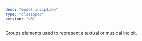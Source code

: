 ```yaml
---
desc: "model.incipLike"
type: "classSpec"
version: "v3"
---
```


Groups elements used to represent a textual or musical incipit.